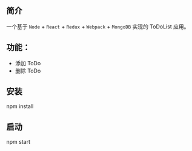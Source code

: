 ## 简介
一个基于 `Node` + `React` + `Redux` + `Webpack` + `MongoDB` 实现的 ToDoList 应用。


## 功能：
- 添加 ToDo
- 删除 ToDo

## 安装
npm install

## 启动
npm start
